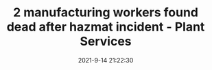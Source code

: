 ---
"title": "2 manufacturing workers found dead after hazmat incident - Plant Services"
"date": "2021-9-14 21:22:30"
"feed_name": "GOOGLENEWSCONSTRUCTION"
"feed_website": "https://news.google.com/search?q=construction%2Bincident&hl=en-US&gl=US&ceid=US:en"
"feed_rss": "https://news.google.com/rss/search?q=construction%2Bincident&hl=en-US&gl=US&ceid=US:en"
"link": "https://www.plantservices.com/industrynews/2021/2-manufacturing-workers-found-dead-after-hazmat-incident/"
"file": "_posts/2021-1-1-e1b87ceb323dd6bdc9139d194778bcf5d5f8c609.md"
"accident": "1"
"drilling": "1"
---